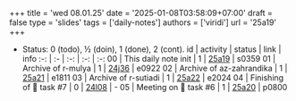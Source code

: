 +++
title = 'wed 08.01.25'
date = '2025-01-08T03:58:09+07:00'
draft = false
type = 'slides'
tags = ['daily-notes']
authors = ['viridi']
url = '25a19'
+++
<!--more-->

+ Status: 0 (todo), &half; (doin), 1 (done), 2 (cont).
id | activity | status | link | info
:-: | :- | :-: | :-: | :-:
00 | This daily note init      | 1 | [25a19](/rusn/25a19) | s0359
01 | Archive of r-mulya        | 1 | [24j36](/rusn/24j36) | e0922
02 | Archive of az-zahrandika  | 1 | [25a21](/rusn/25a21) | e1811
03 | Archive of r-sutiadi      | 1 | [25a22](/rusn/25a22) | e2024
04 | Finishing of 🦙 task #7   | 0 | [24l08](/rusn/24l08) | -
05 | Meeting on 🦙 task #6     | 1 | [25a20](/rusn/25a20) | p0800
